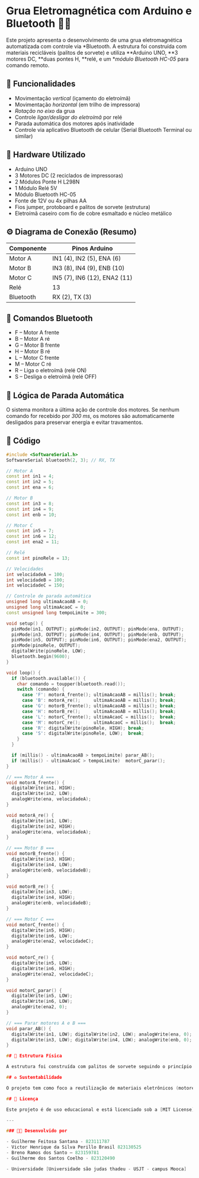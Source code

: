 # Grua Eletromagnética com Arduino e Bluetooth 🔧🧲

Este projeto apresenta o desenvolvimento de uma grua eletromagnética automatizada com controle via *Bluetooth. A estrutura foi construída com materiais recicláveis (palitos de sorvete) e utiliza **Arduino UNO, **3 motores DC, **duas pontes H, **relé, e um **módulo Bluetooth HC-05* para comando remoto.

## 📌 Funcionalidades

- Movimentação *vertical* (içamento do eletroímã)
- Movimentação *horizontal* (em trilho de impressora)
- *Rotação no eixo* da grua
- Controle *ligar/desligar do eletroímã* por relé
- Parada automática dos motores após inatividade
- Controle via aplicativo Bluetooth de celular (Serial Bluetooth Terminal ou similar)

## 🔌 Hardware Utilizado

- Arduino UNO
- 3 Motores DC (2 reciclados de impressoras)
- 2 Módulos Ponte H L298N
- 1 Módulo Relé 5V
- Módulo Bluetooth HC-05
- Fonte de 12V ou 4x pilhas AA
- Fios jumper, protoboard e palitos de sorvete (estrutura)
- Eletroímã caseiro com fio de cobre esmaltado e núcleo metálico

## ⚙️ Diagrama de Conexão (Resumo)

| Componente | Pinos Arduino |
|------------|----------------|
| Motor A    | IN1 (4), IN2 (5), ENA (6) |
| Motor B    | IN3 (8), IN4 (9), ENB (10) |
| Motor C    | IN5 (7), IN6 (12), ENA2 (11) |
| Relé       | 13 |
| Bluetooth  | RX (2), TX (3) |

## 📱 Comandos Bluetooth

- F – Motor A frente  
- B – Motor A ré  
- G – Motor B frente  
- H – Motor B ré  
- L – Motor C frente  
- M – Motor C ré  
- R – Liga o eletroímã (relé ON)  
- S – Desliga o eletroímã (relé OFF)

## 🧠 Lógica de Parada Automática

O sistema monitora a última ação de controle dos motores. Se nenhum comando for recebido por *300 ms*, os motores são automaticamente desligados para preservar energia e evitar travamentos.

## 📂 Código

```cpp
#include <SoftwareSerial.h>
SoftwareSerial bluetooth(2, 3); // RX, TX

// Motor A
const int in1 = 4;
const int in2 = 5;
const int ena = 6;

// Motor B
const int in3 = 8;
const int in4 = 9;
const int enb = 10;

// Motor C
const int in5 = 7;
const int in6 = 12;
const int ena2 = 11;

// Relé
const int pinoRele = 13;

// Velocidades
int velocidadeA = 100;
int velocidadeB = 100;
int velocidadeC = 150;

// Controle de parada automática
unsigned long ultimaAcaoAB = 0;
unsigned long ultimaAcaoC = 0;
const unsigned long tempoLimite = 300;

void setup() {
  pinMode(in1, OUTPUT); pinMode(in2, OUTPUT); pinMode(ena, OUTPUT);
  pinMode(in3, OUTPUT); pinMode(in4, OUTPUT); pinMode(enb, OUTPUT);
  pinMode(in5, OUTPUT); pinMode(in6, OUTPUT); pinMode(ena2, OUTPUT);
  pinMode(pinoRele, OUTPUT);
  digitalWrite(pinoRele, LOW);
  bluetooth.begin(9600);
}

void loop() {
  if (bluetooth.available()) {
    char comando = toupper(bluetooth.read());
    switch (comando) {
      case 'F': motorA_frente(); ultimaAcaoAB = millis(); break;
      case 'B': motorA_re();     ultimaAcaoAB = millis(); break;
      case 'G': motorB_frente(); ultimaAcaoAB = millis(); break;
      case 'H': motorB_re();     ultimaAcaoAB = millis(); break;
      case 'L': motorC_frente(); ultimaAcaoC = millis();  break;
      case 'M': motorC_re();     ultimaAcaoC = millis();  break;
      case 'R': digitalWrite(pinoRele, HIGH); break;
      case 'S': digitalWrite(pinoRele, LOW);  break;
    }
  }

  if (millis() - ultimaAcaoAB > tempoLimite) parar_AB();
  if (millis() - ultimaAcaoC > tempoLimite)  motorC_parar();
}

// === Motor A ===
void motorA_frente() {
  digitalWrite(in1, HIGH);
  digitalWrite(in2, LOW);
  analogWrite(ena, velocidadeA);
}

void motorA_re() {
  digitalWrite(in1, LOW);
  digitalWrite(in2, HIGH);
  analogWrite(ena, velocidadeA);
}

// === Motor B ===
void motorB_frente() {
  digitalWrite(in3, HIGH);
  digitalWrite(in4, LOW);
  analogWrite(enb, velocidadeB);
}

void motorB_re() {
  digitalWrite(in3, LOW);
  digitalWrite(in4, HIGH);
  analogWrite(enb, velocidadeB);
}

// === Motor C ===
void motorC_frente() {
  digitalWrite(in5, HIGH);
  digitalWrite(in6, LOW);
  analogWrite(ena2, velocidadeC);
}

void motorC_re() {
  digitalWrite(in5, LOW);
  digitalWrite(in6, HIGH);
  analogWrite(ena2, velocidadeC);
}

void motorC_parar() {
  digitalWrite(in5, LOW);
  digitalWrite(in6, LOW);
  analogWrite(ena2, 0);
}

// === Parar motores A e B ===
void parar_AB() {
  digitalWrite(in1, LOW); digitalWrite(in2, LOW); analogWrite(ena, 0);
  digitalWrite(in3, LOW); digitalWrite(in4, LOW); analogWrite(enb, 0);
}

## 📸 Estrutura Física

A estrutura foi construída com palitos de sorvete seguindo o princípio de treliça. Motores foram fixados em suportes de madeira. Todo o projeto foi feito sem uso de parafusos ou pregos, conforme regras estabelecidas.

## ♻️ Sustentabilidade

O projeto tem como foco a reutilização de materiais eletrônicos (motores, trilhos e fios) e o uso de estrutura reciclável, atendendo aos Objetivos de Desenvolvimento Sustentável (ODS 4, 9 e 12).

## 📘 Licença

Este projeto é de uso educacional e está licenciado sob a [MIT License](LICENSE).

---

### 👨‍💻 Desenvolvido por

- Guilherme Feitosa Santana - 823111787
- Victor Henrique da Silva Perillo Brasil 823130525
- Breno Ramos dos Santo – 823159781
- Guilherme dos Santos Coelho - 823120490

- Universidade [Universidade são judas thadeu - USJT - campus Mooca]
